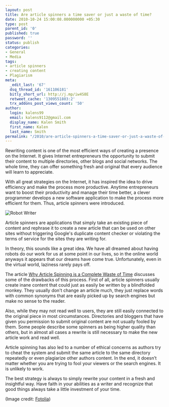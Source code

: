```yaml
---
layout: post
title: Are article spinners a time saver or just a waste of time?
date: 2010-10-24 15:00:08.000000000 +05:30
type: post
parent_id: '0'
published: true
password: ''
status: publish
categories:
- General
- Media
tags:
- article spinners
- creating content
- Plagiarism
meta:
  _edit_last: '67'
  dsq_thread_id: '161106181'
  bitly_short_url: http://j.mp/iw4S8E
  retweet_cache: '1309551803:2'
  trx_addons_post_views_count: '50'
author:
  login: kalens99
  email: kalens9112@gmail.com
  display_name: Kalen Smith
  first_name: Kalen
  last_name: Smith
permalink: "/2010/are-article-spinners-a-time-saver-or-just-a-waste-of-time/"
---
```

<p>Rewriting content is one of the most efficient ways of creating a presence on the Internet. It gives Internet entrepreneurs the opportunity to submit their content to multiple directories, other blogs and social networks. The whole time, they can offer something fresh and original that every audience will learn to appreciate.</p>
<p>With all great strategies on the Internet, it has inspired the idea to drive efficiency and make the process more productive. Anytime entrepreneurs want to boost their productivity and manage their time better, a clever programmer develops a new software application to make the process more efficient for them. Thus, article spinners were introduced.</p>
<p><!--more--></p>
<p><img src="/static/2010/10/robot-pen.jpg" alt="Robot Writer" class="alignright" /></p>
<p>Article spinners are applications that simply take an existing piece of content and rephrase it to create a new article that can be used on other sites without triggering Google's duplicate content checker or violating the terms of service for the sites they are writing for.</p>
<p>In theory, this sounds like a great idea. We have all dreamed about having robots do our work for us at some point in our lives, so in the online world anyways it appears that our dreams have come true. Unfortunately, even in the virtual world, laziness rarely pays off.</p>
<p>The article <a href="http://hubpages.com/hub/Why-Article-Spinning-Is-A-Complete-Waste-Of-Time">Why Article Spinning is a Complete Waste of Time</a> discusses some of the drawbacks of this process. First of all, article spinners usually create inane content that could just as easily be written by a blindfolded monkey. They usually don't change an article much, they just replace words with common synonyms that are easily picked up by search engines but make no sense to the reader.</p>
<p>Also, while they may not read well to users, they are still easily connected to the original piece in most circumstances. Directories and bloggers that have given you permission to submit original content are not usually fooled by them. Some people describe some spinners as being higher quality than others, but in almost all cases a rewrite is still necessary to make the new article work and read well.</p>
<p>Article spinning has also led to a number of ethical concerns as authors try to cheat the system and submit the same article to the same directory repeatedly or even plagiarize other authors content. In the end, it doesn’t matter whether you are trying to fool your viewers or the search engines. It is unlikely to work.</p>
<p>The best strategy is always to simply rewrite your content in a fresh and insightful way. Have faith in your abilities as a writer and recognize that good things always take a little investment of your time.</p>
<p>(Image credit: <a href="http://www.fotolia.com/">Fotolia</a>)</p>
